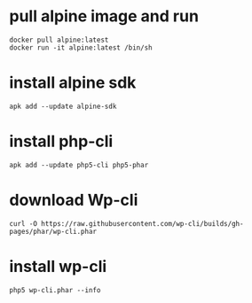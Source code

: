 # pull alpine image and run

`docker pull alpine:latest` \
`docker run -it alpine:latest /bin/sh`

# install alpine sdk

`apk add --update alpine-sdk`

# install php-cli

`apk add --update php5-cli php5-phar`

# download Wp-cli

`curl -O https://raw.githubusercontent.com/wp-cli/builds/gh-pages/phar/wp-cli.phar`

# install wp-cli

`php5 wp-cli.phar --info`